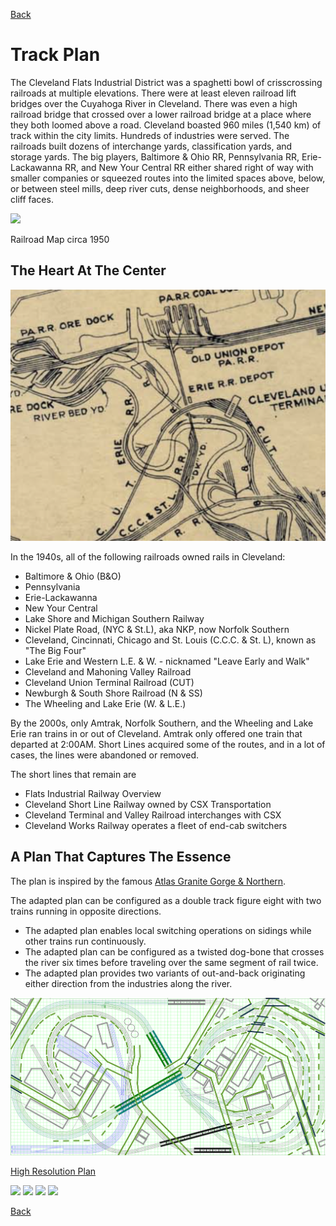 [Back](../index.md)

# Track Plan

The Cleveland Flats Industrial District was a spaghetti bowl of crisscrossing railroads at multiple elevations. There were at least eleven railroad lift bridges over the Cuyahoga River in Cleveland. There was even a high railroad bridge that crossed over a lower railroad bridge at a place where they both loomed above a road. Cleveland boasted 960 miles (1,540 km) of track within the city limits. Hundreds of industries were served. The railroads built dozens of interchange yards, classification yards, and storage yards. The big players, Baltimore & Ohio RR, Pennsylvania RR, Erie-Lackawanna RR, and New Your Central RR either shared right of way with smaller companies or squeezed routes into the limited spaces above, below, or between steel mills, deep river cuts, dense neighborhoods, and sheer cliff faces.


![](ClevelandRailroadMap_wide.png)

Railroad Map circa 1950

## The Heart At The Center

![](ClevelandRailroadMap.png)

In the 1940s, all of the following railroads owned rails in Cleveland:

- Baltimore & Ohio (B&O)
- Pennsylvania
- Erie-Lackawanna
- New Your Central
- Lake Shore and Michigan Southern Railway
- Nickel Plate Road, (NYC & St.L), aka NKP, now Norfolk Southern
- Cleveland, Cincinnati, Chicago and St. Louis (C.C.C. & St. L), known as "The Big Four"
- Lake Erie and Western L.E. & W. - nicknamed "Leave Early and Walk"
- Cleveland and Mahoning Valley Railroad
- Cleveland Union Terminal Railroad (CUT)
- Newburgh & South Shore Railroad (N & SS)
- The Wheeling and Lake Erie (W. & L.E.)

By the 2000s, only Amtrak, Norfolk Southern, and the Wheeling and Lake Erie ran trains in or out of Cleveland. Amtrak only offered one train that departed at 2:00AM. Short Lines acquired some of the routes, and in a lot of cases, the lines were abandoned or removed.

The short lines that remain are

- Flats Industrial Railway Overview
- Cleveland Short Line Railway owned by CSX Transportation
- Cleveland Terminal and Valley Railroad interchanges with CSX
- Cleveland Works Railway operates a fleet of end-cab switchers

## A Plan That Captures The Essence

The plan is inspired by the famous [Atlas Granite Gorge & Northern](https://www.modeltrainforum.com/picture.php?albumid=241&pictureid=2492). 
 
The adapted plan can be configured as a double track figure eight with two trains running in opposite directions.
- The adapted plan enables local switching operations on sidings while other trains run continuously.
- The adapted plan can be configured as a twisted dog-bone that crosses the river six times before traveling over the same segment of rail twice.
- The adapted plan provides two variants of out-and-back originating either direction from the industries along the river.
 
![Plan](rev8s.png)

[High Resolution Plan](Rev8Blocks.pdf)

![](birdsEye0.png)
![](birdsEye1.png)
![](end0.png)
![](end1.png)

[Back](../index.md)

